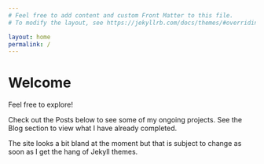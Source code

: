 ```yaml
---
# Feel free to add content and custom Front Matter to this file.
# To modify the layout, see https://jekyllrb.com/docs/themes/#overriding-theme-defaults

layout: home
permalink: /
---
```


<h1>Welcome</h1>

Feel free to explore!

Check out the Posts below to see some of my ongoing projects. See the Blog section to view what I have already completed.

The site looks a bit bland at the moment but that is subject to change as soon as I get 
the hang of Jekyll themes.


